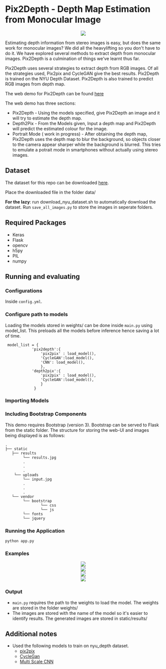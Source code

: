# Pix2Depth - Depth Map Estimation from Monocular Image

<div style="text-align:center"><img src ="images_readme/landing.png" /></div>

Estimating depth information from stereo images is easy, but does the same work for monocular images?
We did all the heavylifting so you don't have to do it. We have explored several methods to extract depth from monocular images. Pix2Depth is a culmination of things we've learnt thus far.

Pix2Depth uses several strategies to extract depth from RGB images. Of all the strategies used, Pix2pix and CycleGAN give the best results. Pix2Depth is trained on the NYU Depth Dataset. Pix2Depth is also trained to predict RGB images from depth map.

The web demo for Pix2Depth can be found [here](http://128.143.63.199:8010/)

The web demo has three sections:
* Pix2Depth - Using the models specified, give Pix2Depth an image and it will try to estimate the depth map.
* Depth2Pix - From the Models given, Input a depth map and Pix2Depth will predict the estimated colour for the image.
* Portrait Mode ( work in progress) - After obtaining the depth map, Pix2Depth uses the depth map to blur the background, so objects closer to the camera appear sharper while the background is blurred. This tries to emulate a potrait mode in smartphones without actually using stereo images.


## Dataset
The dataset for this repo can be downloaded [here](https://cs.nyu.edu/~silberman/datasets/nyu_depth_v2.html).

Place the downloaded file in the folder data/

**For the lazy**: run download_nyu_dataset.sh to automatically download the dataset. Run  `save_all_images.py` to store the images in seperate folders.

## Required Packages
* Keras
* Flask
* opencv
* h5py
* PIL
* numpy

## Running and evaluating

### Configurations
Inside `config.yml`.

### Configure path to models

Loading the models stored in weights/ can be done inside `main.py` using model_list. This preloads all the models before inference hence saving a lot of time.

```
 model_list = {  
            'pix2depth':{ 
                'pix2pix' : load_model(),
                'CycleGAN':load_model(),
                'CNN': load_model(),
                },
            'depth2pix':{ 
                'pix2pix' : load_model(),
                'CycleGAN':load_model(),
                }
             }
```


### Importing Models


### Including Bootstrap Components

This demo requires Bootstrap (version 3). Bootstrap can be served to Flask from the static folder. The structure for storing the web-UI and images being displayed is as follows:

```
.
├── static
   ├── results
        └── results.jpg
        .
        .
        .
    └── uploads
        └── input.jpg
        .
        .
        .
   └── vendor
        └── bootstrap
                └── css
                └── js
        └── fonts
        └── jquery
```

### Running the Application

`python app.py`

### Examples
<div style="text-align:center"><img src ="images_readme/first_example.png" /></div>
<div style="text-align:center"><img src ="images_readme/second_example.png" /></div>
<div style="text-align:center"><img src ="images_readme/third_example.png" /></div>
<div style="text-align:center"><img src ="images_readme/fourth_example.png" /></div>


### Output
- `main.py` requires the path to the weights to load the model. The weights are stored in the folder weights/
- The images are stored with the name of the model so it's easier to identify results. The generated images are stored in static/results/ 

## Additional notes
* Used the following models to train on nyu_depth dataset.
    * [pix2pix](https://github.com/phillipi/pix2pix)
    * [CycleGan](https://github.com/junyanz/CycleGAN)
    * [Multi Scale CNN](https://github.com/alexhagiopol/multiscale-CNN-classifier)

